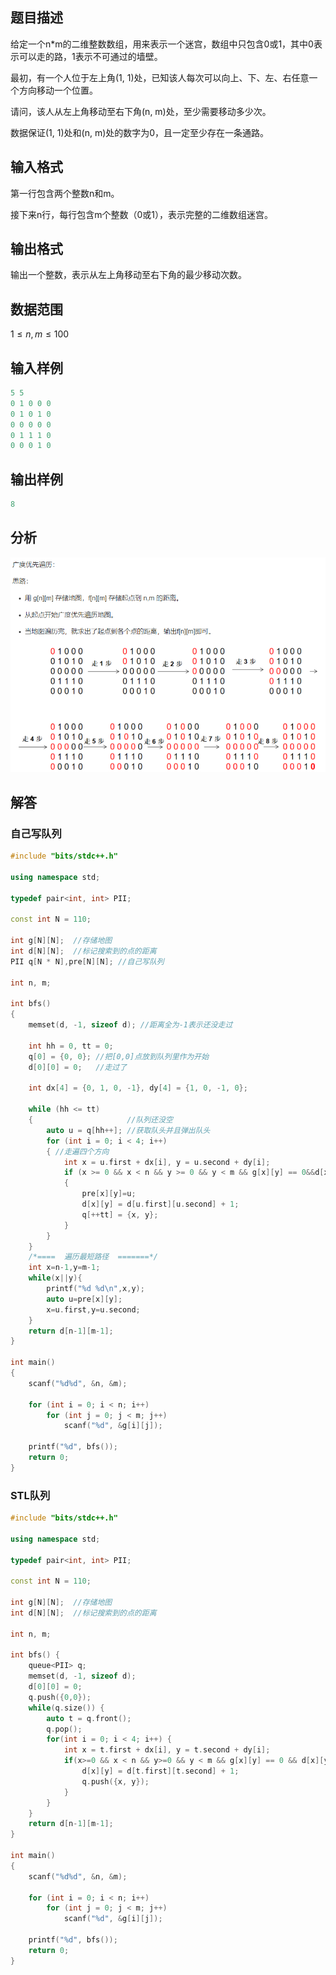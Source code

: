## **题目描述**

给定一个n*m的二维整数数组，用来表示一个迷宫，数组中只包含0或1，其中0表示可以走的路，1表示不可通过的墙壁。

最初，有一个人位于左上角(1, 1)处，已知该人每次可以向上、下、左、右任意一个方向移动一个位置。

请问，该人从左上角移动至右下角(n, m)处，至少需要移动多少次。

数据保证(1, 1)处和(n, m)处的数字为0，且一定至少存在一条通路。

## **输入格式**

第一行包含两个整数n和m。

接下来n行，每行包含m个整数（0或1），表示完整的二维数组迷宫。

## **输出格式**

输出一个整数，表示从左上角移动至右下角的最少移动次数。

## **数据范围**

$1≤n,m≤100$

## **输入样例**
```c++
5 5
0 1 0 0 0
0 1 0 1 0
0 0 0 0 0
0 1 1 1 0
0 0 0 1 0
```

## **输出样例**
```c++
8
```

## **分析**
![](./../../pics/走迷宫.png)


## **解答**
### **自己写队列**
```c++
#include "bits/stdc++.h"

using namespace std;

typedef pair<int, int> PII;

const int N = 110;

int g[N][N];  //存储地图
int d[N][N];  //标记搜索到的点的距离
PII q[N * N],pre[N][N]; //自己写队列

int n, m;

int bfs()
{
    memset(d, -1, sizeof d); //距离全为-1表示还没走过

    int hh = 0, tt = 0;
    q[0] = {0, 0}; //把[0,0]点放到队列里作为开始
    d[0][0] = 0;   //走过了

    int dx[4] = {0, 1, 0, -1}, dy[4] = {1, 0, -1, 0};

    while (hh <= tt)
    {                     //队列还没空
        auto u = q[hh++]; //获取队头并且弹出队头
        for (int i = 0; i < 4; i++)
        { //走遍四个方向
            int x = u.first + dx[i], y = u.second + dy[i];
            if (x >= 0 && x < n && y >= 0 && y < m && g[x][y] == 0&&d[x][y]==-1)
            {
                pre[x][y]=u;
                d[x][y] = d[u.first][u.second] + 1;
                q[++tt] = {x, y};
            }
        }
    }
    /*====  遍历最短路径  =======*/
    int x=n-1,y=m-1;
    while(x||y){
        printf("%d %d\n",x,y);
        auto u=pre[x][y];
        x=u.first,y=u.second;
    }
    return d[n-1][m-1];
}

int main()
{
    scanf("%d%d", &n, &m);

    for (int i = 0; i < n; i++)
        for (int j = 0; j < m; j++)
            scanf("%d", &g[i][j]);

    printf("%d", bfs());
    return 0;
}
```

### **STL队列**
```c++
#include "bits/stdc++.h"

using namespace std;

typedef pair<int, int> PII;

const int N = 110;

int g[N][N];  //存储地图
int d[N][N];  //标记搜索到的点的距离

int n, m;

int bfs() {
    queue<PII> q;
    memset(d, -1, sizeof d);
    d[0][0] = 0;
    q.push({0,0});
    while(q.size()) {
        auto t = q.front();
        q.pop();
        for(int i = 0; i < 4; i++) {
            int x = t.first + dx[i], y = t.second + dy[i];
            if(x>=0 && x < n && y>=0 && y < m && g[x][y] == 0 && d[x][y] == -1) {
                d[x][y] = d[t.first][t.second] + 1;
                q.push({x, y});
            }
        }
    }
    return d[n-1][m-1];
}

int main()
{
    scanf("%d%d", &n, &m);

    for (int i = 0; i < n; i++)
        for (int j = 0; j < m; j++)
            scanf("%d", &g[i][j]);

    printf("%d", bfs());
    return 0;
}
```